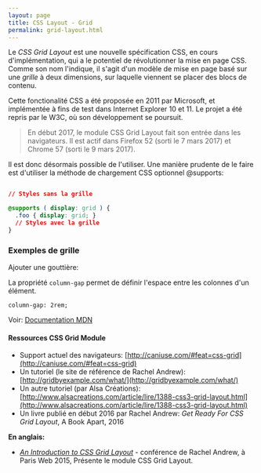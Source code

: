 ```yaml
---
layout: page
title: CSS Layout - Grid
permalink: grid-layout.html
---
```


Le *CSS Grid Layout* est une nouvelle spécification CSS, en cours d'implémentation, qui a le potentiel de révolutionner la mise en page CSS. Comme son nom l'indique, il s'agit d'un modèle de mise en page basé sur une *grille* à deux dimensions, sur laquelle viennent se placer des blocs de contenu.

Cette fonctionalité CSS a été proposée en 2011 par Microsoft, et implémentée à fins de test dans Internet Explorer 10 et 11. Le projet a été repris par le W3C, où son développement se poursuit.

> En début 2017, le module CSS Grid Layout fait son entrée dans les navigateurs. Il est actif dans Firefox 52 (sorti le 7 mars 2017) et Chrome 57 (sorti le 9 mars 2017).

Il est donc désormais possible de l'utiliser. Une manière prudente de le faire est d'utiliser la méthode de chargement CSS optionnel @supports:

```css

// Styles sans la grille

@supports ( display: grid ) {
  .foo { display: grid; }
  // Styles avec la grille
}
```

### Exemples de grille

Ajouter une gouttière:

La propriété `column-gap` permet de définir l'espace entre les colonnes d'un élément.

```
column-gap: 2rem;
```

Voir: [Documentation MDN](https://developer.mozilla.org/fr/docs/Web/CSS/column-gap)

#### Ressources CSS Grid Module

* Support actuel des navigateurs: [http://caniuse.com/#feat=css-grid](http://caniuse.com/#feat=css-grid)
* Un tutoriel (le site de référence de Rachel Andrew): [http://gridbyexample.com/what/](http://gridbyexample.com/what/)
* Un autre tutoriel (par Alsa Créations):
[http://www.alsacreations.com/article/lire/1388-css3-grid-layout.html](http://www.alsacreations.com/article/lire/1388-css3-grid-layout.html)
* Un livre publié en début 2016 par Rachel Andrew: *Get Ready For CSS Grid Layout*, A Book Apart, 2016

**En anglais:**

- *[An Introduction to CSS Grid Layout](http://www.paris-web.fr/2015/conferences/an-introduction-to-css-grid-layout.php)* - conférence de Rachel Andrew, à Paris Web 2015, Présente le module CSS Grid Layout.
